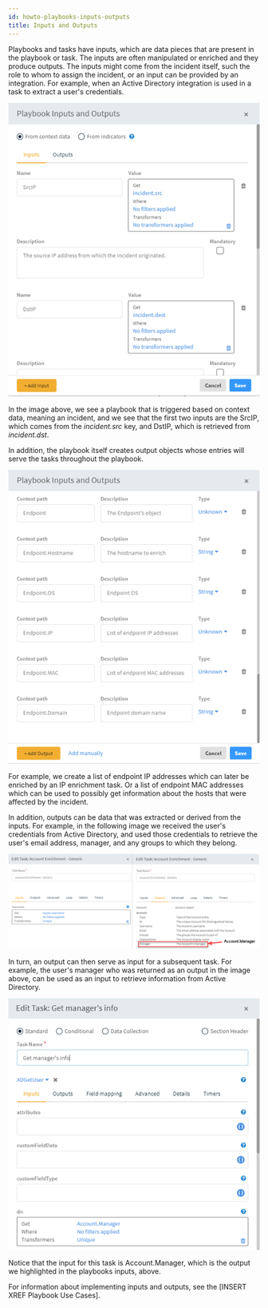 ```yaml
---
id: howto-playbooks-inputs-outputs
title: Inputs and Outputs
---
```

Playbooks and tasks have inputs, which are data pieces that are present in the playbook or task. The inputs are often manipulated or enriched and they produce outputs. The inputs might come from the incident itself, such the role to whom to assign the incident, or an input can be provided by an integration. For example, when an Active Directory integration is used in a task to extract a user's credentials. 

![Playbook Inputs](../../doc_imgs/howtos/playbooks/Playbooks_Inputs.png)

In the image above, we see a playbook that is triggered based on context data, meaning an incident, and we see that the first two inputs are the SrcIP, which comes from the *incident.src* key, and DstIP, which is retrieved from *incident.dst*. 

In addition, the playbook itself creates output objects whose entries will serve the tasks throughout the playbook. 

![Playbook Inputs](../../doc_imgs/howtos/playbooks/Playbooks_Outputs.png)

For example, we create a list of endpoint IP addresses which can later be enriched by an IP enrichment task. Or a list of endpoint MAC addresses which can be used to possibly get information about the hosts that were affected by the incident. 

In addition, outputs can be data that was extracted or derived from the inputs. For example, in the following image we received the user's credentials from Active Directory, and used those credentials to retrieve the user's email address, manager, and any groups to which they belong.

![Playbook Inputs](../../doc_imgs/howtos/playbooks/Playbooks_Input-Output.png)

In turn, an output can then serve as input for a subsequent task. For example, the user's manager who was returned as an output in the image above, can be used as an input to retrieve information from Active Directory.

![Playbook Inputs](../../doc_imgs/howtos/playbooks/Playbooks_Account-Manager.png)

Notice that the input for this task is Account.Manager, which is the output we highlighted in the playbooks inputs, above.

For information about implementing inputs and outputs, see the [INSERT XREF Playbook Use Cases].